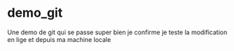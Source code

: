 # demo_git
Une demo de git qui se passe super bien
je confirme
je teste la modification en lige
et depuis ma machine locale
